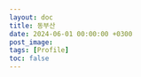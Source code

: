```yaml
---
layout: doc
title: 동부산
date: 2024-06-01 00:00:00 +0300
post_image: 
tags: [Profile]
toc: false
---
```

